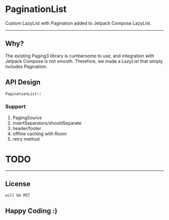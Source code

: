 # PaginationList

Custom LazyList with Pagination added to Jetpack Compose LazyList.

---

## Why?

The existing Paging3 library is cumbersome to use, and integration with Jetpack Compose is not smooth. Therefore, we made a LazyList that simply includes Pagination.

## API Design

```kotlin
PaginationList()
```

### Support

1. PagingSource
2. insertSeparators/shouldSeparate
3. header/footer
4. offline caching with Room
5. retry method

# TODO

---

## License

```
will be MIT
```

## Happy Coding :)
